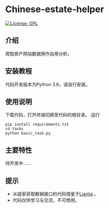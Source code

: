 # Chinese-estate-helper

[![License: GPL](https://img.shields.io/badge/License-GPL-yellow.svg)](https://opensource.org/licenses/GPL)

## 介绍
爬取房产网站数据用作自用分析。

## 安装教程

代码开发版本为Python 3.6，请自行安装。

## 使用说明

下载代码，打开终端切换至代码的根目录。
运行
```python3
pip install requirements.txt
cd tasks
python basic_task.py
``` 

## 主要特性

待开发中......

## 提示

- 从链家获取数据接口的代码借鉴于[Lianjia](https://github.com/xjkj123/Lianjia) 。
- 代码仅供学习与交流，不可商用。
